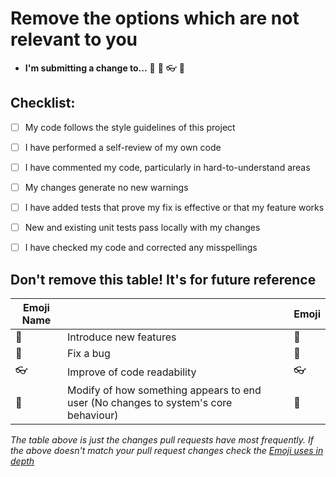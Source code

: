 
# Remove the options which are not relevant to you

* **I'm submitting a change to...**
🌟
🐛
👓
💄


## Checklist:

- [ ] My code follows the style guidelines of this project
- [ ] I have performed a self-review of my own code
- [ ] I have commented my code, particularly in hard-to-understand areas
- [ ] My changes generate no new warnings
- [ ] I have added tests that prove my fix is effective or that my feature works
- [ ] New and existing unit tests pass locally with my changes
- [ ] I have checked my code and corrected any misspellings



## Don't remove this table! It's for future reference
| Emoji Name   |                                                                                           | Emoji |
|--------------|-------------------------------------------------------------------------------------------|-------|
| :star2:      | Introduce new features                                                                    |   🌟    |
| :bug:        | Fix a bug                                                                                 |  🐛     |
| :eyeglasses: | Improve of code readability                                                               |  👓    |
| :lipstick:   | Modify of how something appears to end user (No changes to system's core behaviour)       |   💄    |


<em>The table above is just the changes pull requests have most frequently. If the above doesn't match
your pull request changes check the [Emoji uses in depth](http://greena13.github.io/blog/2016/08/19/emojis-are-the-solution-to-useless-commit-messages/) </em>